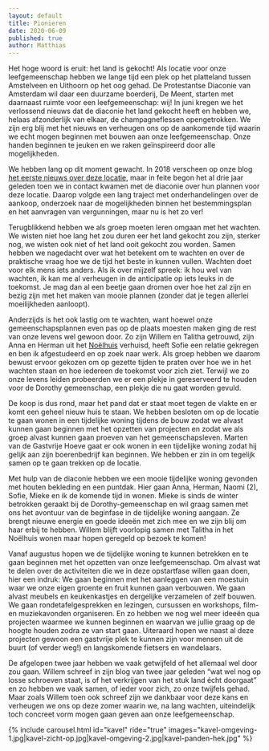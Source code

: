 ```yaml
---
layout: default
title: Pionieren
date: 2020-06-09
published: true
author: Matthias
---
```

Het hoge woord is eruit: het land is gekocht! Als locatie voor onze
leefgemeenschap hebben we lange tijd een plek op het platteland tussen
Amstelveen en Uithoorn op het oog gehad. De Protestantse Diaconie van Amsterdam
wil daar een duurzame boerderij, De Meent, starten met daarnaast ruimte voor
een leefgemeenschap: wij! In juni kregen we het verlossend nieuws dat de
diaconie het land gekocht heeft en hebben we, helaas afzonderlijk van elkaar,
de champagneflessen opengetrokken. We zijn erg blij met het nieuws en verheugen
ons op de aankomende tijd waarin we echt mogen beginnen met bouwen aan onze
leefgemeenschap. Onze handen beginnen te jeuken en we raken geïnspireerd door
alle mogelijkheden. 

We hebben lang op dit moment gewacht. In 2018 verscheen op onze blog
[het eerste nieuws over deze locatie](2018/06/29/woonplek-en-boerderij/),
maar in feite begon het al drie jaar geleden toen we in contact kwamen met de
diaconie over hun plannen voor deze locatie. Daarop volgde een lang traject met
onderhandelingen over de aankoop, onderzoek naar de mogelijkheden binnen het
bestemmingsplan en het aanvragen van vergunningen, maar nu is het zo ver!
 
Terugblikkend hebben we als groep moeten leren omgaan met het wachten. We
wisten niet hoe lang het zou duren eer het land gekocht zou zijn, sterker nog,
we wisten ook niet of het land ooit gekocht zou worden. Samen hebben we
nagedacht over wat het betekent om te wachten en over de praktische vraag hoe
we de tijd het beste in kunnen vullen. Wachten doet voor elk mens iets anders.
Als ik over mijzelf spreek: ik hou wel van wachten, ik kan me al verheugen in
de anticipatie op iets leuks in de toekomst. Je mag dan al een beetje gaan
dromen over hoe het zal zijn en bezig zijn met het maken van mooie plannen
(zonder dat je tegen allerlei moeilijkheden aanloopt).
 
Anderzijds is het ook lastig om te wachten, want hoewel onze
gemeenschapsplannen even pas op de plaats moesten maken ging de rest van onze
levens wel gewoon door. Zo zijn Willem en Talitha getrouwd, zijn Anna en Herman
uit het [Noëlhuis](http://www.noelhuis.nl/) verhuisd, heeft Sofie een relatie
gekregen en ben ik afgestudeerd en op zoek naar werk. Als groep hebben we
daarom bewust ervoor gekozen om op gezette tijden te praten over hoe we in het
wachten staan en hoe iedereen de toekomst voor zich ziet. Terwijl we zo onze
levens leiden probeerden we er een plekje in gereserveerd te houden voor de
Dorothy gemeenschap, een plekje die nu gaat worden gevuld.
 
De koop is dus rond, maar het pand dat er staat moet tegen de vlakte en er komt
een geheel nieuw huis te staan. We hebben besloten om op de locatie te gaan
wonen in een tijdelijke woning tijdens de bouw zodat we alvast kunnen gaan
beginnen met het opzetten van projecten en zodat we als groep alvast kunnen
gaan proeven van het gemeenschapsleven. Marten van de Gastvrije Hoeve gaat er
ook wonen in een tijdelijke woning zodat hij gelijk aan zijn boerenbedrijf kan
beginnen. We hebben er zin in om tegelijk samen op te gaan trekken op de
locatie.
 
Met hulp van de diaconie hebben we een mooie tijdelijke woning gevonden met
houten bekleding en een puntdak. Hier gaan Anna, Herman, Naomi (2), Sofie,
Mieke en ik de komende tijd in wonen. Mieke is sinds de winter betrokken
geraakt bij de Dorothy-gemeenschap en wil graag samen met ons het avontuur van
de beginfase in de tijdelijke woning aangaan. Ze brengt nieuwe energie en goede
ideeën met zich mee en we zijn blij om haar erbij te hebben. Willem blijft
voorlopig samen met Talitha in het Noëlhuis wonen maar hopen geregeld op bezoek
te komen!
 
Vanaf augustus hopen we de tijdelijke woning te kunnen betrekken en te gaan
beginnen met het opzetten van onze leefgemeenschap. Om alvast wat te delen over
de activiteiten die we in deze opstartfase willen gaan doen, hier een indruk:
We gaan beginnen met het aanleggen van een moestuin waar we onze eigen groente
en fruit kunnen gaan verbouwen. We gaan alvast meubels en keukenkastjes en
dergelijke verzamelen of zelf bouwen. We gaan rondetafelgesprekken en lezingen,
cursussen en workshops, film- en muziekavonden organiseren. En zo hebben we nog
wel meer ideeën qua projecten waarmee we kunnen beginnen en waarvan we jullie
graag op de hoogte houden zodra ze van start gaan. Uiteraard hopen we naast al
deze projecten gewoon een gastvrije plek te kunnen zijn voor mensen uit de
buurt (of verder weg!) en langskomende fietsers en wandelaars. 
 
De afgelopen twee jaar hebben we vaak getwijfeld of het allemaal wel door zou
gaan. Willem schreef in zijn blog van twee jaar geleden “wat wel nog op losse
schroeven staat, is of het verkrijgen van het stuk land écht doorgaat” en zo
hebben we vaak samen, of ieder voor zich, zo onze twijfels gehad. Maar zoals
Willem toen ook schreef zijn we dankbaar voor deze kans en verheugen we ons op
deze zomer waarin we, na lang wachten, uiteindelijk toch concreet vorm mogen
gaan geven aan onze leefgemeenschap.


{% include carousel.html id="kavel" ride="true"
     images="kavel-omgeving-1.jpg|kavel-zicht-op.jpg|kavel-omgeving-2.jpg|kavel-panden-hek.jpg" %}
